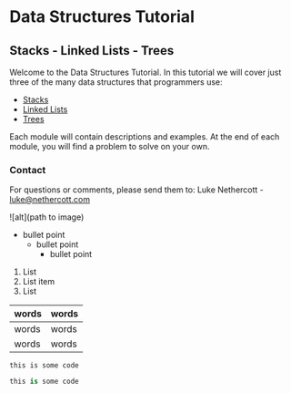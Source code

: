 # Data Structures Tutorial
## Stacks - Linked Lists - Trees

Welcome to the Data Structures Tutorial. In this tutorial we will cover just three of the many data structures that programmers use:

- [Stacks](1-stacks.md)
- [Linked Lists](2-linked-lists.md)
- [Trees](3-trees)

Each module will contain descriptions and examples. At the end of each module, you will find a problem to solve on your own.

### Contact
For questions or comments, please send them to:
Luke Nethercott - luke@nethercott.com

![alt](path to image)

- bullet point
    - bullet point
        - bullet point
1. List
2. List item
3. List

words|words
-|-
words|words
words|words

`this is some code`

```python
this is some code
```
